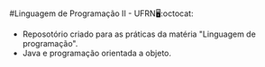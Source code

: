 #Linguagem de Programação II - UFRN:desktop_computer::octocat:

- Reposotório criado para as práticas da matéria "Linguagem de programação".
- Java e programação orientada a objeto.

